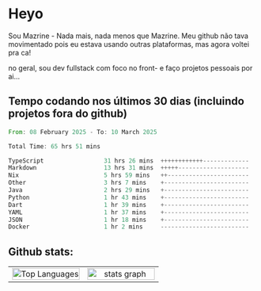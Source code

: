 # Heyo

Sou Mazrine - Nada mais, nada menos que Mazrine.
Meu github não tava movimentado pois eu estava usando outras plataformas, mas agora voltei pra ca!

no geral, sou dev fullstack com foco no front- e faço projetos pessoais por ai...


## Tempo codando nos últimos 30 dias (incluindo projetos fora do github)
<!--START_SECTION:waka-->

```rust
From: 08 February 2025 - To: 10 March 2025

Total Time: 65 hrs 51 mins

TypeScript                 31 hrs 26 mins  ++++++++++++-------------   47.75 %
Markdown                   13 hrs 31 mins  +++++--------------------   20.54 %
Nix                        5 hrs 59 mins   ++-----------------------   09.11 %
Other                      3 hrs 7 mins    +------------------------   04.74 %
Java                       2 hrs 29 mins   +------------------------   03.79 %
Python                     1 hr 43 mins    +------------------------   02.61 %
Dart                       1 hr 39 mins    +------------------------   02.53 %
YAML                       1 hr 37 mins    +------------------------   02.47 %
JSON                       1 hr 18 mins    +------------------------   02.00 %
Docker                     1 hr 2 mins     -------------------------   01.57 %
```

<!--END_SECTION:waka-->

<!--
**Mazrine/Mazrine** is a ✨ _special_ ✨ repository because its `README.md` (this file) appears on your GitHub profile.

Here are some ideas to get you started:

- 🔭 I’m currently working on ...
- 🌱 I’m currently learning ...
- 👯 I’m looking to collaborate on ...
- 🤔 I’m looking for help with ...
- 💬 Ask me about ...
- 📫 How to reach me: ...
- 😄 Pronouns: ...
- ⚡ Fun fact: ...
-->


## Github stats:

<div align="center">
  <table width="100%">
    <tr>
      <td align="center" width="50%">
        <img src="https://github-readme-stats.vercel.app/api/top-langs/?username=mazrine&theme=tokyonight&layout=donut&langs_count=10&locale=pt-br" width="100%" alt="Top Languages" />
      </td>
      <td align="center" width="50%">
        <img src="https://github-readme-stats-yxqy.vercel.app/api?username=mazrine&hide_title=false&hide_rank=false&show_icons=true&count_private=true&disable_animations=false&theme=midnight-purple&locale=en&hide_border=true&order=1" width="100%" alt="stats graph" />
      </td>
    </tr>
  </table>
</div>
